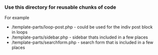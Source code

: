 ### Use this directory for reusable chunks of code

For example

-   /template-parts/loop-post.php - could be used for the indiv post block in loops
-   /template-parts/sidebar.php - sidebar thats included in a few places
-   /template-parts/searchform.php - search form that is included in a few places
